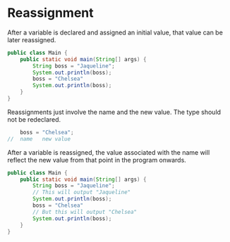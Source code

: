 # Reassignment

After a variable is declared and assigned an initial value, that value can be later reassigned.

```java
public class Main {
    public static void main(String[] args) {
        String boss = "Jaqueline";
        System.out.println(boss);
        boss = "Chelsea"
        System.out.println(boss);
    }
}
```

Reassignments just involve the name and the new value. The type should not be redeclared.

```java
    boss = "Chelsea";
//  name   new value
```

After a variable is reassigned, the value associated with the name will reflect 
the new value from that point in the program onwards.

```java
public class Main {
    public static void main(String[] args) {
        String boss = "Jaqueline";
        // This will output "Jaqueline"
        System.out.println(boss);
        boss = "Chelsea"
        // But this will output "Chelsea"
        System.out.println(boss);
    }
}
```
